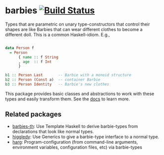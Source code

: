 # barbies [![Build Status](https://travis-ci.org/jcpetruzza/barbies.svg?branch=master)](https://travis-ci.org/jcpetruzza/barbies)

Types that are parametric on unary type-constructors that control
their shapes are like Barbies that can wear different clothes
to become a different doll. This is a common Haskell-idiom. E.g.,

```haskell

data Person f
  = Person
      { name :: f String
      , age  :: f Int
      }

b1 :: Person Last       -- Barbie with a monoid structure
b2 :: Person (Const a)  -- container Barbie
b3 :: Person Identity   -- Barbie's new clothes

```

This package provides basic classes and abstractions to work with these types and easily transform them.
See the [docs](https://hackage.haskell.org/package/barbies/docs/Barbies.html) to learn more.

## Related packages

  - [barbies-th](https://hackage.haskell.org/package/barbies-th): Use Template Haskell to
    derive barbie-types from declarations that look like normal types.
  - [higgledy](https://hackage.haskell.org/package/higgledy): Use Generics to give a barbie-type interface
    to a normal type.
  - [harg](https://hackage.haskell.org/package/harg): Program-configuration (from command-line arguments,
     environment variables, configuration files, etc) via barbie-types
